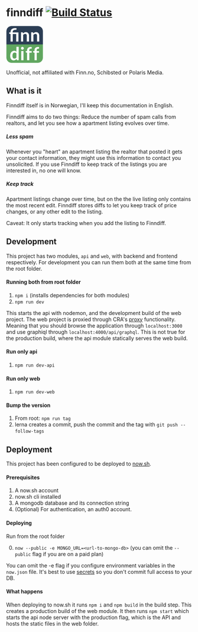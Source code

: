 # finndiff [![Build Status](https://travis-ci.org/karl-run/finndiff.svg?branch=master)](https://travis-ci.org/karl-run/finndiff)

<img src="packages/web/src/img/logo.png" alt="Finndiff logo" width="100px" height="100px">

Unofficial, not affiliated with Finn.no, Schibsted or Polaris Media.

## What is it

Finndiff itself is in Norwegian, I'll keep this documentation in English.

Finndiff aims to do two things: Reduce the number of spam calls from realtors, and let you see how a apartment listing evolves over time.

##### Less spam
Whenever you "heart" an apartment listing the realtor that posted it gets your contact information, they might use this information to 
contact you unsolicited. If you use Finndiff to keep track of the listings you are interested in, no one will know.

##### Keep track
Apartment listings change over time, but on the the live listing only contains the most recent edit. Finndiff stores diffs to let you keep track of price changes, or any other edit to the listing.

Caveat: It only starts tracking when you add the listing to Finndiff.

## Development

This project has two modules, `api` and `web`, with backend and frontend respectively. For development you can run them both at the same time from the root folder.

#### Running both from root folder
1. `npm i` (installs dependencies for both modules)
2. `npm run dev`

This starts the api with nodemon, and the development build of the web project. The web project is proxied through CRA's [proxy](https://github.com/facebookincubator/create-react-app/blob/master/packages/react-scripts/template/README.md#proxying-api-requests-in-development) functionality. Meaning that you should browse the application through `localhost:3000` and use graphiql through `localhost:4000/api/graphql`. This is not true for the production build, where the api module statically serves the web build.

#### Run only api
1. `npm run dev-api`

#### Run only web
1. `npm run dev-web`

#### Bump the version
1. From root: `npm run tag`
2. lerna creates a commit, push the commit and the tag with `git push --follow-tags`

## Deployment

This project has been configured to be deployed to [now.sh](https:now.sh).

#### Prerequisites

1. A now.sh account
2. now.sh cli installed
3. A mongodb database and its connection string
4. (Optional) For authentication, an auth0 account.

#### Deploying

Run from the root folder

0. `now --public -e MONGO_URL=<url-to-mongo-db>` (you can omit the `--public` flag if you are on a paid plan)

You can omit the -e flag if you configure environment variables in the `now.json` file. It's best to use [secrets](https://zeit.co/docs/features/env-and-secrets#securing-env-variables-using-secrets) so you don't commit full access to your DB.

#### What happens

When deploying to now.sh it runs `npm i` and `npm build` in the build step. This creates a production build of the web module. It then runs `npm start` which starts the api node server with the production flag, which is the API and hosts the static files in the web folder.
